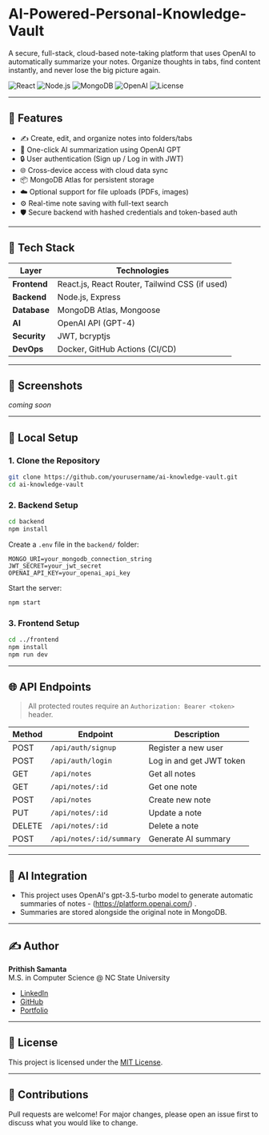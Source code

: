# AI-Powered-Personal-Knowledge-Vault

A secure, full-stack, cloud-based note-taking platform that uses OpenAI to automatically summarize your notes. Organize thoughts in tabs, find content instantly, and never lose the big picture again.

![React](https://img.shields.io/badge/Frontend-React-blue)
![Node.js](https://img.shields.io/badge/Backend-Node.js-green)
![MongoDB](https://img.shields.io/badge/Database-MongoDB-brightgreen)
![OpenAI](https://img.shields.io/badge/AI-OpenAI-lightgrey)
![License](https://img.shields.io/badge/License-MIT-yellow)

---

## 🚀 Features

- ✍️ Create, edit, and organize notes into folders/tabs
- 🤖 One-click AI summarization using OpenAI GPT
- 🔒 User authentication (Sign up / Log in with JWT)
- 🌐 Cross-device access with cloud data sync
- 📦 MongoDB Atlas for persistent storage
- ☁️ Optional support for file uploads (PDFs, images)
- ⚙️ Real-time note saving with full-text search
- 🛡️ Secure backend with hashed credentials and token-based auth

---

## 🧱 Tech Stack

| Layer        | Technologies                                 |
|--------------|----------------------------------------------|
| **Frontend** | React.js, React Router, Tailwind CSS (if used) |
| **Backend**  | Node.js, Express                             |
| **Database** | MongoDB Atlas, Mongoose                      |
| **AI**       | OpenAI API (GPT-4)                           |
| **Security** | JWT, bcryptjs                                |
| **DevOps**   | Docker, GitHub Actions (CI/CD)               |

---

## 📸 Screenshots

_coming soon_

---

## 🔧 Local Setup

### 1. Clone the Repository

```bash
git clone https://github.com/yourusername/ai-knowledge-vault.git
cd ai-knowledge-vault
```

### 2. Backend Setup

```bash
cd backend
npm install
```

Create a `.env` file in the `backend/` folder:

```env
MONGO_URI=your_mongodb_connection_string
JWT_SECRET=your_jwt_secret
OPENAI_API_KEY=your_openai_api_key
```

Start the server:

```bash
npm start
```

### 3. Frontend Setup

```bash
cd ../frontend
npm install
npm run dev
```

---

## 🌐 API Endpoints

> All protected routes require an `Authorization: Bearer <token>` header.

| Method | Endpoint                     | Description              |
|--------|------------------------------|--------------------------|
| POST   | `/api/auth/signup`           | Register a new user      |
| POST   | `/api/auth/login`            | Log in and get JWT token |
| GET    | `/api/notes`                 | Get all notes            |
| GET    | `/api/notes/:id`             | Get one note             |
| POST   | `/api/notes`                 | Create new note          |
| PUT    | `/api/notes/:id`             | Update a note            |
| DELETE | `/api/notes/:id`             | Delete a note            |
| POST   | `/api/notes/:id/summary`     | Generate AI summary      |

---

## 🧠 AI Integration

- This project uses OpenAI's gpt-3.5-turbo model to generate automatic summaries of notes - (https://platform.openai.com/) .
- Summaries are stored alongside the original note in MongoDB.

---

## ✍️ Author

**Prithish Samanta**  
M.S. in Computer Science @ NC State University  
- [LinkedIn](https://www.linkedin.com/in/prithish-samanta/)
- [GitHub](https://github.com/prithishsamanta)
- [Portfolio](https://prithishsamanta.github.io/Portfolio/index.html)

---

## 📄 License

This project is licensed under the [MIT License](LICENSE).

---

## 🌟 Contributions

Pull requests are welcome! For major changes, please open an issue first to discuss what you would like to change.

